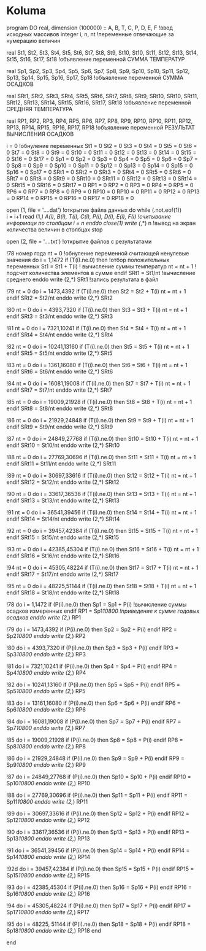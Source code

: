 # Koluma
program DO
real, dimension (100000) :: A, B, T, C, P, D, E, F !ввод исходных массивов
integer i, n, nt !переменные отвечающие за нумерацию величин

real St1, St2, St3, St4, St5, St6, St7, St8, St9, St10, St10, St11, St12, St13, St14, St15, St16, St17, St18 
!объявление переменной СУММА ТЕМПЕРАТУР

real Sp1, Sp2, Sp3, Sp4, Sp5, Sp6, Sp7, Sp8, Sp9, Sp10, Sp10, Sp11, Sp12, Sp13, Sp14, Sp15, Sp16, Sp17, Sp18
!объявление переменной СУММА ОСАДКОВ

real SRt1, SRt2, SRt3, SRt4, SRt5, SRt6, SRt7, SRt8, SRt9, SRt10, SRt10, SRt11, SRt12, SRt13, SRt14, SRt15, SRt16, SRt17, SRt18 
!объявление переменной СРЕДНЯЯ ТЕМПЕРАТУРА

real RP1, RP2, RP3, RP4, RP5, RP6, RP7, RP8, RP9, RP10, RP10, RP11, RP12, RP13, RP14, RP15, RP16, RP17, RP18 
!объявление переменной РЕЗУЛЬТАТ ВЫЧИСЛЕНИЯ ОСАДКОВ

i = 0     !обнуление переменных
St1 = 0
St2 = 0
St3 = 0
St4 = 0
St5 = 0
St6 = 0
St7 = 0
St8 = 0
St9 = 0
St10 = 0
St11 = 0
St12 = 0
St13 = 0
St14 = 0
St15 = 0
St16 = 0
St17 = 0
Sp1 = 0
Sp2 = 0
Sp3 = 0
Sp4 = 0
Sp5 = 0
Sp6 = 0
Sp7 = 0
Sp8 = 0
Sp9 = 0
Sp10 = 0
Sp11 = 0
Sp12 = 0
Sp13 = 0
Sp14 = 0
Sp15 = 0
Sp16 = 0
Sp17 = 0
SRt1 = 0 
SRt2 = 0
SRt3 = 0 
SRt4 = 0 
SRt5 = 0 
SRt6 = 0 
SRt7 = 0 
SRt8 = 0 
SRt9 = 0
SRt10 = 0
SRt11 = 0 
SRt12 = 0 
SRt13 = 0 
SRt14 = 0 
SRt15 = 0 
SRt16 = 0
SRt17 = 0
RP1 = 0
RP2 = 0
RP3 = 0
RP4 = 0
RP5 = 0
RP6 = 0
RP7 = 0
RP8 = 0
RP9 = 0
RP10 = 0
RP10 = 0
RP11 = 0
RP12 = 0
RP13 = 0
RP14 = 0
RP15 = 0
RP16 = 0
RP17 = 0
RP18 = 0


open (1, file = '....dat') !открытие файла данных
 do while (.not.eof(1))       
 i = i+1
 read (1,*) A(i), B(i), T(i), C(i), P(i), D(i), E(i), F(i)  !считывание информаци по столбцам
 i = n
 enddo
close(1)
write (*,*) n !вывод на экран количества величин в столбцах
stop

open (2, file = '....txt') !открытие файлов с результатами

!78 номер года
nt = 0 !обнуление переменной считающей ненулевые значения
do i = 1,1472
if (T(i).ne.0) then !отбор положительных переменных
St1 = St1 + T(i)     ! вычисление суммы температур
nt = nt + 1           !подсчет количества элементов в сумме
endif
SRt1 = St1/nt   !вычисление среднего 
enddo
write (2,*) SRt1 !запись результата в файл

!79
nt = 0
do i = 1473,4392
if (T(i).ne.0) then
St2 = St2 + T(i)
nt = nt + 1 
endif
SRt2 = St2/nt
enddo
write (2,*) SRt2

!80
nt = 0
do i = 4393,7320
if (T(i).ne.0) then
St3 = St3 + T(i)
nt = nt + 1 
endif
SRt3 = St3/nt
enddo
write (2,*) SRt3

!81
nt = 0
do i = 7321,10241
if (T(i).ne.0) then
St4 = St4 + T(i)
nt = nt + 1 
endif
SRt4 = St4/nt
enddo
write (2,*) SRt4

!82
nt = 0
do i = 10241,13160
if (T(i).ne.0) then
St5 = St5 + T(i)
nt = nt + 1 
endif
SRt5 = St5/nt
enddo
write (2,*) SRt5

!83
nt = 0
do i = 1361,16080
if (T(i).ne.0) then
St6 = St6 + T(i)
nt = nt + 1 
endif
SRt6 = St6/nt
enddo
write (2,*) SRt6

!84
nt = 0
do i = 16081,19008
if (T(i).ne.0) then
St7 = St7 + T(i)
nt = nt + 1 
endif
SRt7 = St7/nt
enddo
write (2,*) SRt7

!85
nt = 0
do i = 19009,21928
if (T(i).ne.0) then
St8 = St8 + T(i)
nt = nt + 1 
endif
SRt8 = St8/nt
enddo
write (2,*) SRt8

!86
nt = 0
do i = 21929,24848
if (T(i).ne.0) then
St9 = St9 + T(i)
nt = nt + 1 
endif
SRt9 = St9/nt
enddo
write (2,*) SRt9

!87
nt = 0
do i = 24849,27768
if (T(i).ne.0) then
St10 = St10 + T(i)
nt = nt + 1 
endif
SRt10 = St10/nt
enddo
write (2,*) SRt10

!88
nt = 0
do i = 27769,30696
if (T(i).ne.0) then
St11 = St11 + T(i)
nt = nt + 1 
endif
SRt11 = St11/nt
enddo
write (2,*) SRt11

!89
nt = 0
do i = 30697,33616
if (T(i).ne.0) then
St12 = St12 + T(i)
nt = nt + 1 
endif
SRt12 = St12/nt
enddo
write (2,*) SRt12

!90
nt = 0
do i = 33617,36536
if (T(i).ne.0) then
St13 = St13 + T(i)
nt = nt + 1 
endif
SRt13 = St13/nt
enddo
write (2,*) SRt13

!91
nt = 0
do i = 36541,39456
if (T(i).ne.0) then
St14 = St14 + T(i)
nt = nt + 1 
endif
SRt14 = St14/nt
enddo
write (2,*) SRt14

!92
nt = 0
do i = 39457,42384
if (T(i).ne.0) then
St15 = St15 + T(i)
nt = nt + 1 
endif
SRt15 = St15/nt
enddo
write (2,*) SRt15

!93
nt = 0
do i = 42385,45304
if (T(i).ne.0) then
St16 = St16 + T(i)
nt = nt + 1 
endif
SRt16 = St16/nt
enddo
write (2,*) SRt16

!94
nt = 0
do i = 45305,48224
if (T(i).ne.0) then
St17 = St17 + T(i)
nt = nt + 1 
endif
SRt17 = St17/nt
enddo
write (2,*) SRt17

!95
nt = 0
do i = 48225,51144
if (T(i).ne.0) then
St18 = St18 + T(i)
nt = nt + 1 
endif
SRt18 = St18/nt
enddo
write (2,*) SRt18


!78
do i = 1,1472
if (P(i).ne.0) then
Sp1 = Sp1 + P(i) !вычисление суммы осадков измеренных
endif
RP1 = Sp1*10800 !приведение к сумме годовых осадков
enddo
write (2,*) RP1

!79
do i = 1473,4392
if (P(i).ne.0) then
Sp2 = Sp2 + P(i)
endif
RP2 = Sp2*10800
enddo
write (2,*) RP2

!80
do i = 4393,7320
if (P(i).ne.0) then
Sp3 = Sp3 + P(i)
endif
RP3 = Sp3*10800
enddo
write (2,*) RP3

!81
do i = 7321,10241
if (P(i).ne.0) then
Sp4 = Sp4 + P(i)
endif
RP4 = Sp4*10800
enddo
write (2,*) RP4

!82
do i = 10241,13160
if (P(i).ne.0) then
Sp5 = Sp5 + P(i)
endif
RP5 = Sp5*10800
enddo
write (2,*) RP5

!83
do i = 13161,16080
if (P(i).ne.0) then
Sp6 = Sp6 + P(i)
endif
RP6 = Sp6*10800
enddo
write (2,*) RP6

!84
do i = 16081,19008
if (P(i).ne.0) then
Sp7 = Sp7 + P(i)
endif
RP7 = Sp7*10800
enddo
write (2,*) RP7

!85
do i = 19009,21928
if (P(i).ne.0) then
Sp8 = Sp8 + P(i)
endif
RP8 = Sp8*10800
enddo
write (2,*) RP8

!86
do i = 21929,24848
if (P(i).ne.0) then
Sp9 = Sp9 + P(i)
endif
RP9 = Sp9*10800
enddo
write (2,*) RP9

!87
do i = 24849,27768
if (P(i).ne.0) then
Sp10 = Sp10 + P(i)
endif
RP10 = Sp10*10800
enddo
write (2,*) RP10

!88
do i = 27769,30696
if (P(i).ne.0) then
Sp11 = Sp11 + P(i)
endif
RP11 = Sp11*10800
enddo
write (2,*) RP11

!89
do i = 30697,33616
if (P(i).ne.0) then
Sp12 = Sp12 + P(i)
endif
RP12 = Sp12*10800
enddo
write (2,*) RP12

!90
do i = 33617,36536
if (P(i).ne.0) then
Sp13 = Sp13 + P(i)
endif
RP13 = Sp13*10800
enddo
write (2,*) RP13

!91
do i = 36541,39456
if (P(i).ne.0) then
Sp14 = Sp14 + P(i)
endif
RP14 = Sp14*10800
enddo
write (2,*) RP14

!92d
do i = 39457,42384
if (P(i).ne.0) then
Sp15 = Sp15 + P(i)
endif
RP15 = Sp15*10800
enddo
write (2,*) RP15

!93
do i = 42385,45304
if (P(i).ne.0) then
Sp16 = Sp16 + P(i)
endif
RP16 = Sp16*10800
enddo
write (2,*) RP16

!94
do i = 45305,48224
if (P(i).ne.0) then
Sp17 = Sp17 + P(i)
endif
RP17 = Sp17*10800
enddo
write (2,*) RP17

!95
do i = 48225, 51144
if (P(i).ne.0) then
Sp18 = Sp18 + P(i)
endif
RP18 = Sp18*10800
enddo
write (2,*) RP18
end

end
